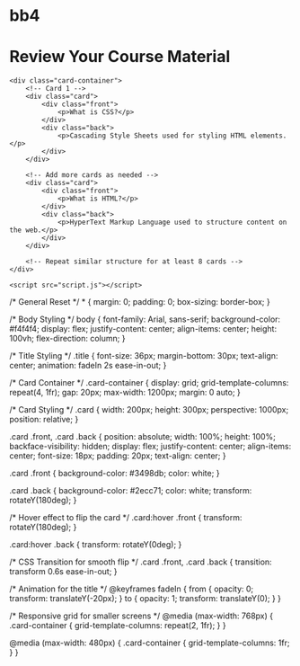# bb4<!DOCTYPE html>
<html lang="en">
<head>
    <meta charset="UTF-8">
    <meta name="viewport" content="width=device-width, initial-scale=1.0">
    <title>Interactive Flashcards</title>
    <link rel="stylesheet" href="styles.css">
</head>
<body>
    <h1 class="title">Review Your Course Material</h1>
    
    <div class="card-container">
        <!-- Card 1 -->
        <div class="card">
            <div class="front">
                <p>What is CSS?</p>
            </div>
            <div class="back">
                <p>Cascading Style Sheets used for styling HTML elements.</p>
            </div>
        </div>

        <!-- Add more cards as needed -->
        <div class="card">
            <div class="front">
                <p>What is HTML?</p>
            </div>
            <div class="back">
                <p>HyperText Markup Language used to structure content on the web.</p>
            </div>
        </div>

        <!-- Repeat similar structure for at least 8 cards -->
    </div>

    <script src="script.js"></script>
</body>
</html>
/* General Reset */
* {
    margin: 0;
    padding: 0;
    box-sizing: border-box;
}

/* Body Styling */
body {
    font-family: Arial, sans-serif;
    background-color: #f4f4f4;
    display: flex;
    justify-content: center;
    align-items: center;
    height: 100vh;
    flex-direction: column;
}

/* Title Styling */
.title {
    font-size: 36px;
    margin-bottom: 30px;
    text-align: center;
    animation: fadeIn 2s ease-in-out;
}

/* Card Container */
.card-container {
    display: grid;
    grid-template-columns: repeat(4, 1fr);
    gap: 20px;
    max-width: 1200px;
    margin: 0 auto;
}

/* Card Styling */
.card {
    width: 200px;
    height: 300px;
    perspective: 1000px;
    position: relative;
}

.card .front, .card .back {
    position: absolute;
    width: 100%;
    height: 100%;
    backface-visibility: hidden;
    display: flex;
    justify-content: center;
    align-items: center;
    font-size: 18px;
    padding: 20px;
    text-align: center;
}

.card .front {
    background-color: #3498db;
    color: white;
}

.card .back {
    background-color: #2ecc71;
    color: white;
    transform: rotateY(180deg);
}

/* Hover effect to flip the card */
.card:hover .front {
    transform: rotateY(180deg);
}

.card:hover .back {
    transform: rotateY(0deg);
}

/* CSS Transition for smooth flip */
.card .front, .card .back {
    transition: transform 0.6s ease-in-out;
}

/* Animation for the title */
@keyframes fadeIn {
    from {
        opacity: 0;
        transform: translateY(-20px);
    }
    to {
        opacity: 1;
        transform: translateY(0);
    }
}

/* Responsive grid for smaller screens */
@media (max-width: 768px) {
    .card-container {
        grid-template-columns: repeat(2, 1fr);
    }
}

@media (max-width: 480px) {
    .card-container {
        grid-template-columns: 1fr;
    }
}
